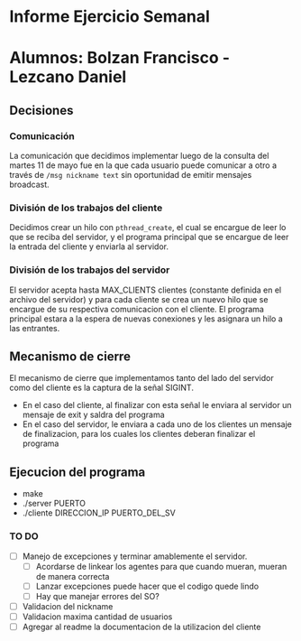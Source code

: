 # Informe Ejercicio Semanal
# Alumnos: Bolzan Francisco - Lezcano Daniel

## Decisiones

### Comunicación

La comunicación que decidimos implementar luego de la consulta del martes 11 de mayo fue en la que cada usuario puede comunicar a otro a través de
`/msg nickname text` sin oportunidad de emitir mensajes broadcast.

### División de los trabajos del cliente

Decidimos crear un hilo con `pthread_create`, el cual se encargue de leer lo que se reciba del servidor, y el programa principal que se encargue de leer la entrada del cliente y enviarla al servidor.

### División de los trabajos del servidor

El servidor acepta hasta MAX_CLIENTS clientes (constante definida en el archivo del servidor) y para cada cliente se crea un nuevo hilo que se encargue de su respectiva comunicacion con el cliente. El programa principal estara a la espera de nuevas conexiones y les asignara un hilo a las entrantes.

## Mecanismo de cierre

El mecanismo de cierre que implementamos tanto del lado del servidor como del cliente es la captura de la señal SIGINT.

 - En el caso del cliente, al finalizar con esta señal le enviara al servidor un mensaje de exit y saldra del programa
 - En el caso del servidor, le enviara a cada uno de los clientes un mensaje de finalizacion, para los cuales los clientes deberan finalizar el programa

## Ejecucion del programa

- make
- ./server PUERTO
- ./cliente DIRECCION_IP PUERTO_DEL_SV


### TO DO

 - [ ] Manejo de excepciones y terminar amablemente el servidor.
   - [ ] Acordarse de linkear los agentes para que cuando mueran, mueran de manera correcta
   - [ ] Lanzar excepciones puede hacer que el codigo quede lindo
   - [ ] Hay que manejar errores del SO? 
 - [ ] Validacion del nickname
 - [ ] Validacion maxima cantidad de usuarios
 - [ ] Agregar al readme la documentacion de la utilizacion del cliente
